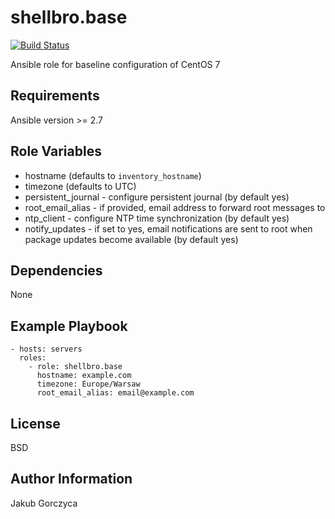 shellbro.base
=============

[![Build Status](https://travis-ci.org/shellbro/ansible-role-base.svg?branch=master)](https://travis-ci.org/shellbro/ansible-role-base)

Ansible role for baseline configuration of CentOS 7

Requirements
------------

Ansible version >= 2.7

Role Variables
--------------

* hostname (defaults to `inventory_hostname`)
* timezone (defaults to UTC)
* persistent_journal - configure persistent journal (by default yes)
* root_email_alias - if provided, email address to forward root messages to
* ntp_client - configure NTP time synchronization (by default yes)
* notify_updates - if set to yes, email notifications are sent to root when
package updates become available (by default yes)

Dependencies
------------

None

Example Playbook
----------------

    - hosts: servers
      roles:
        - role: shellbro.base
          hostname: example.com
          timezone: Europe/Warsaw
          root_email_alias: email@example.com

License
-------

BSD

Author Information
------------------

Jakub Gorczyca

